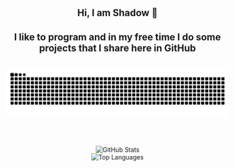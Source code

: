 <div align="center">

## Hi, I am Shadow 👋  
## I like to program and in my free time I do some projects that I share here in GitHub  

<br/>

<!-- Snake animation -->
<img src="https://raw.githubusercontent.com/BM0zZz/BM0zZz/output/snake.svg" alt="Snake animation" />

<br/><br/>

<!-- GitHub Stats -->
<img src="https://github-readme-stats.vercel.app/api?username=Shadow-Klr&show_icons=true&theme=tokyonight" alt="GitHub Stats" />

<br/>

<!-- Top Languages -->
<img src="https://github-readme-stats.vercel.app/api/top-langs/?username=Shadow-Klr&layout=compact&theme=tokyonight" alt="Top Languages" />

</div>

<!--
**Shadow-Klr/Shadow-Klr** is a ✨ _special_ ✨ repository because its `README.md` (this file) appears on your GitHub profile.

Here are some ideas to get you started:

- 🔭 I’m currently working on ...
- 🌱 I’m currently learning ...
- 👯 I’m looking to collaborate on ...
- 🤔 I’m looking for help with ...
- 💬 Ask me about ...
- 📫 How to reach me: ...
- 😄 Pronouns: ...
- ⚡ Fun fact: ...
-->
